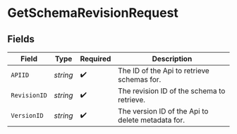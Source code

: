 # GetSchemaRevisionRequest


## Fields

| Field                                             | Type                                              | Required                                          | Description                                       |
| ------------------------------------------------- | ------------------------------------------------- | ------------------------------------------------- | ------------------------------------------------- |
| `APIID`                                           | *string*                                          | :heavy_check_mark:                                | The ID of the Api to retrieve schemas for.        |
| `RevisionID`                                      | *string*                                          | :heavy_check_mark:                                | The revision ID of the schema to retrieve.        |
| `VersionID`                                       | *string*                                          | :heavy_check_mark:                                | The version ID of the Api to delete metadata for. |